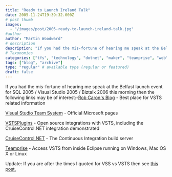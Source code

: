 ```yaml
---
title: "Ready to Launch Ireland Talk"
date: 2005-11-24T19:39:32.000Z
# post thumb
images:
  - "/images/post/2005-ready-to-launch-ireland-talk.jpg"
#author
author: "Martin Woodward"
# description
description: "If you had the mis-fortune of hearing me speak at the Belfast launch event for SQL 2005 / Visual Studio 2005 / Biztalk 2006 this morning."
# Taxonomies
categories: ["tfs", "technology", "dotnet", "maker", "teamprise", "web"]
tags: ["blog", "archive"]
type: "regular" # available type (regular or featured)
draft: false
---
```

If you had the mis-fortune of hearing me speak at the Belfast launch event for  SQL 2005 / Visual Studio 2005 / Biztalk 2006 this morning then the following links may be of interest:-[Rob Caron's Blog](http://blogs.msdn.com/robcaron/default.aspx) - Best place for VSTS related information

[Visual Studio Team System](http://lab.msdn.microsoft.com/teamsystem/) - Official Microsoft pages

[VSTSPlugins](http://vstsplugins.sourceforge.net/) - Open source integrations with VSTS, including the CruiseControl.NET integration demonstrated

[CruiseControl.NET](http://ccnet.thoughtworks.com/) - The Continuous Integration build server

[Teamprise](http://www.teamprise.com/) - Access VSTS from inside Eclipse running on Windows, Mac OS X or Linux

Update:  If you are after the times I quoted for VSS vs VSTS then see [this post.](http://www.woodwardweb.com/vsts/000169.html)
